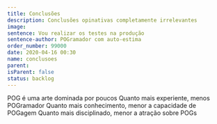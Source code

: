```yaml
---
title: Conclusões
description: Conclusões opinativas completamente irrelevantes
image:
sentence: Vou realizar os testes na produção
sentence-author: POGramador com auto-estima
order_number: 99000
date: 2020-04-16 00:30
name: conclusoes
parent:
isParent: false
status: backlog
---
```


POG é uma arte dominada por poucos
Quanto mais experiente, menos POGramador
Quanto mais conhecimento, menor a capacidade de POGagem
Quanto mais disciplinado, menor a atração sobre POGs
